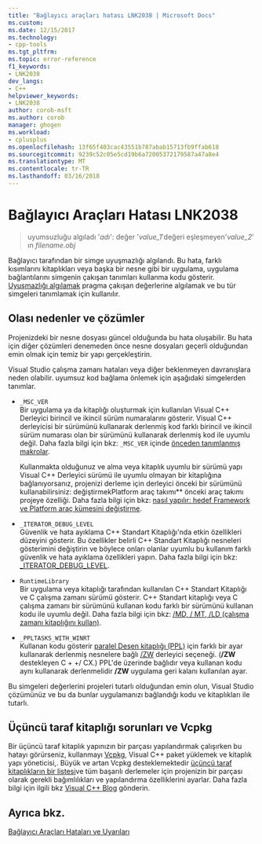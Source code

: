 ```yaml
---
title: "Bağlayıcı araçları hatası LNK2038 | Microsoft Docs"
ms.custom: 
ms.date: 12/15/2017
ms.technology:
- cpp-tools
ms.tgt_pltfrm: 
ms.topic: error-reference
f1_keywords:
- LNK2038
dev_langs:
- C++
helpviewer_keywords:
- LNK2038
author: corob-msft
ms.author: corob
manager: ghogen
ms.workload:
- cplusplus
ms.openlocfilehash: 13f65f403cac43551b787abab15713fb9ffab618
ms.sourcegitcommit: 9239c52c05e5cd19b6a72005372179587a47a8e4
ms.translationtype: MT
ms.contentlocale: tr-TR
ms.lasthandoff: 03/16/2018
---
```

# <a name="linker-tools-error-lnk2038"></a>Bağlayıcı Araçları Hatası LNK2038

> uyumsuzluğu algıladı '*adı*': değer '*value_1*'değeri eşleşmeyen'*value_2*' ın *filename.obj*

Bağlayıcı tarafından bir simge uyuşmazlığı algılandı. Bu hata, farklı kısımlarını kitaplıkları veya başka bir nesne gibi bir uygulama, uygulama bağlantılarını simgenin çakışan tanımları kullanma kodu gösterir. [Uyuşmazlığı algılamak](../../preprocessor/detect-mismatch.md) pragma çakışan değerlerine algılamak ve bu tür simgeleri tanımlamak için kullanılır.

## <a name="possible-causes-and-solutions"></a>Olası nedenler ve çözümler

Projenizdeki bir nesne dosyası güncel olduğunda bu hata oluşabilir. Bu hata için diğer çözümleri denemeden önce nesne dosyaları geçerli olduğundan emin olmak için temiz bir yapı gerçekleştirin.

Visual Studio çalışma zamanı hataları veya diğer beklenmeyen davranışlara neden olabilir. uyumsuz kod bağlama önlemek için aşağıdaki simgelerden tanımlar.

- `_MSC_VER`  
   Bir uygulama ya da kitaplığı oluşturmak için kullanılan Visual C++ Derleyici birincil ve ikincil sürüm numaralarını gösterir. Visual C++ derleyicisi bir sürümünü kullanarak derlenmiş kod farklı birincil ve ikincil sürüm numarası olan bir sürümünü kullanarak derlenmiş kod ile uyumlu değil. Daha fazla bilgi için bkz: `_MSC_VER` içinde [önceden tanımlanmış makrolar](../../preprocessor/predefined-macros.md).

   Kullanmakta olduğunuz ve alma veya kitaplık uyumlu bir sürümü yapı Visual C++ Derleyici sürümü ile uyumlu olmayan bir kitaplığına bağlanıyorsanız, projenizi derleme için derleyici önceki bir sürümünü kullanabilirsiniz: değiştirmek<C1/>Platform araç takımı** önceki araç takımı projeye özelliği. Daha fazla bilgi için bkz: [nasıl yapılır: hedef Framework ve Platform araç kümesini değiştirme](../../build/how-to-modify-the-target-framework-and-platform-toolset.md).

- `_ITERATOR_DEBUG_LEVEL`  
   Güvenlik ve hata ayıklama C++ Standart Kitaplığı'nda etkin özellikleri düzeyini gösterir. Bu özellikler belirli C++ Standart Kitaplığı nesneleri gösterimini değiştirin ve böylece onları olanlar uyumlu bu kullanım farklı güvenlik ve hata ayıklama özellikleri yapın. Daha fazla bilgi için bkz: [_ITERATOR_DEBUG_LEVEL](../../standard-library/iterator-debug-level.md).

- `RuntimeLibrary`  
   Bir uygulama veya kitaplığı tarafından kullanılan C++ Standart Kitaplığı ve C çalışma zamanı sürümü gösterir. C++ Standart kitaplığı veya C çalışma zamanı bir sürümünü kullanan kodu farklı bir sürümünü kullanan kodu ile uyumlu değil. Daha fazla bilgi için bkz: [/MD, / MT, /LD (çalışma zamanı kitaplığını kullan)](../../build/reference/md-mt-ld-use-run-time-library.md).

- `_PPLTASKS_WITH_WINRT`  
   Kullanan kodu gösterir [paralel Desen kitaplığı (PPL)](../../parallel/concrt/parallel-patterns-library-ppl.md) için farklı bir ayar kullanarak derlenmiş nesnelere bağlı [/ZW](../../build/reference/zw-windows-runtime-compilation.md) derleyici seçeneği. (**/ZW** destekleyen C + +/ CX.) PPL'de üzerinde bağlıdır veya kullanan kodu aynı kullanarak derlenmelidir **/ZW** uygulama geri kalanı kullanılan ayar.

Bu simgeleri değerlerini projeleri tutarlı olduğundan emin olun, Visual Studio çözümünüz ve bu da bunlar uygulamanızı bağlandığı kodu ve kitaplıkları ile tutarlı.

## <a name="third-party-library-issues-and-vcpkg"></a>Üçüncü taraf kitaplığı sorunları ve Vcpkg

Bir üçüncü taraf kitaplık yapınızın bir parçası yapılandırmak çalışırken bu hatayı görürseniz, kullanmayı [Vcpkg](../../vcpkg.md), Visual C++ paket yüklemek ve kitaplık yapı yöneticisi,. Büyük ve artan Vcpkg desteklemektedir [üçüncü taraf kitaplıkların bir listesi](https://github.com/Microsoft/vcpkg/tree/master/ports)ve tüm başarılı derlemeler için projenizin bir parçası olarak gerekli bağımlılıkları ve yapılandırma özelliklerini ayarlar. Daha fazla bilgi için ilgili bkz [Visual C++ Blog](https://blogs.msdn.microsoft.com/vcblog/2016/09/19/vcpkg-a-tool-to-acquire-and-build-c-open-source-libraries-on-windows/) gönderin.

## <a name="see-also"></a>Ayrıca bkz.

[Bağlayıcı Araçları Hataları ve Uyarıları](../../error-messages/tool-errors/linker-tools-errors-and-warnings.md)